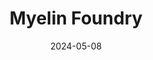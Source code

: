 ---  
layout: startup_page  
title: "Myelin Foundry"  
id: "myelinfoundry.com"  
permalink: "/myelinfoundrymyelinfoundry.com05082024/"  
website: "https://www.myelinfoundry.com/"  
funding_round: "Equity"  
funding_amount: "$4M"  
investors: "SIDBI Venture Capital (SVCL), Endiya Partners, Pratithi Investment Trust, Subh Labh"  
about: "Myelin Foundry is a deep tech AI firm deploying AI solutions across various industries. It builds AI algorithms on voice, video, and sensor data for edge devices, providing real-time AI-powered video and audio experiences for automotive and OTT platforms."  
markets: "AI, Automotive, OTT, Media and Entertainment, Industrial, Information Technology"  
hq: "Bangalore, Karnataka, India"  
founded_year: "2019"  
linkedin: "https://in.linkedin.com/company/myelinfoundry"  
twitter: "https://twitter.com/MyelinFoundry"  
instagram: ""  
facebook: ""  
crunchbase: "https://www.crunchbase.com/organization/myelin-foundry"  
pitchbook: "https://pitchbook.com/profiles/company/267096-34"  

date_display: "08-May-2024"  
date: "2024-05-08"

# SEO Optimization  
meta_title: "Myelin Foundry - Equity Funding ($4M)"  
meta_description: "Myelin Foundry, Myelin Foundry is a deep tech AI firm deploying AI solutions across various industries. It builds AI algorithms on voice, video, and sensor data for e..."  
meta_keywords: "Myelin Foundry, AI, Automotive, OTT, Media and Entertainment, Industrial, Information Technology, Equity funding"  
canonical_url: "https://startup.projectstartups.com/myelinfoundrymyelinfoundry.com05082024/"  
---